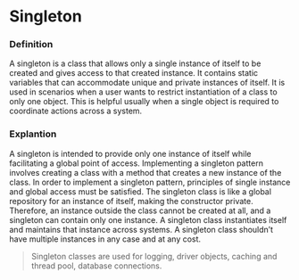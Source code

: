 <h1>Singleton</h1>
<h3>Definition</h3>
<p>
A singleton is a class that allows only a single instance of itself to be created and gives access to that created instance. It contains static variables that can accommodate unique and private instances of itself. It is used in scenarios when a user wants to restrict instantiation of a class to only one object. This is helpful usually when a single object is required to coordinate actions across a system.
</p>
<h3>Explantion</h3>
<p>
A singleton is intended to provide only one instance of itself while facilitating a global point of access. Implementing a singleton pattern involves creating a class with a method that creates a new instance of the class. In order to implement a singleton pattern, principles of single instance and global access must be satisfied. The singleton class is like a global repository for an instance of itself, making the constructor private. Therefore, an instance outside the class cannot be created at all, and a singleton can contain only one instance. A singleton class instantiates itself and maintains that instance across systems.
A singleton class shouldn’t have multiple instances in any case and at any cost. 
</p>

>Singleton classes are used for logging, driver objects, caching and thread pool, database connections.
